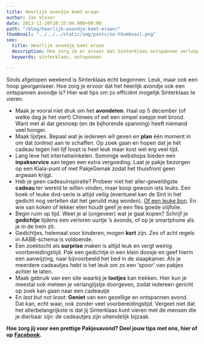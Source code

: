 ```yaml
---
title: Heerlijk avondje komt eraan
author: Jan Visser
date: 2013-11-20T20:35:04.000+00:00
path: "/blog/heerlijk-avondje-komt-eraan/"
thumbnail: "../../../static/img/posts/no-thumbnail.png"
seo:
  title: Heerlijk avondje komt eraan
  description: Hoe zorg ik er ervoor dat Sinterklaas ontspannen verloopt?
  keywords: sinterklaas, ontspannen

---
```

Sinds afgelopen weekend is Sinterklaas écht begonnen. Leuk, maar ook een hoop georganiseer. Hoe zorg je ervoor dat het heerlijk avondje ook een ontspannen avondje is? Hier wat tips om zo efficiënt mogelijk Sinterklaas te vieren.

* Maak je vooral niet druk om het **avondeten**. Haal op 5 december (of welke dag je het viert) Chinees of eet een simpel soepje met brood. Want met al dat gesnoep (en de bijhorende spanning) heeft niemand veel honger.
* Maak lijstjes. Bepaal wat je iedereen wil geven en **plan** één moment in om dat (online) aan te schaffen. Op zoek gaan en hopen dat je hét cadeau tegen het lijf loopt is heel leuk maar kost wel erg veel tijd.
* Lang leve het internetwinkelen. Sommige webshops bieden een **inpakservice** aan tegen een extra vergoeding. Laat je pakje bezorgen op een Kiala-punt of met PakjeGemak zodat het thuisfront geen argwaan krijgt.
* Heb je geen cadeauinspiratie? Probeer niet het aller-geweldigste **cadeau** ter wereld te willen vinden, maar koop gewoon iets leuks. Een boek of leuke dvd-serie is altijd veilig (eventueel kan de Sint in het gedicht nog vertellen dat het geruild mag worden). [Of een leuke bon](https://www.homeworks.nl/blog/op-zoek-naar-een-origineel-sint-cadeau/ "Sinterklaas cadeau"). En wie van koken of lekker eten houdt geef je een fles goede olijfolie.
* Begin ruim op tijd. Weet je al (ongeveer) wat je gaat kopen? Schrijf je **gedichtje** tijdens een verloren uurtje ’s avonds, of op je smartphone als je in de trein zit.
* Gedichtjes, helemaal voor kinderen, mogen **kort** zijn. Zes of acht regels in AABB-schema is voldoende.
* Een zoektocht als **surprise** maken is altijd leuk en vergt weinig voorbereidingstijd. Pak een gedichtje in een klein doosje en geef hierin een aanwijzing, naar bijvoorbeeld het bed in de slaapkamer. Als je meerdere cadeautjes hebt is het leuk om zo een ‘spoor’ van pakjes achter te laten.
* Maak gebruik van een site waarbij je **lootjes** kan trekken. Hier kun je meestal ook meteen je verlanglijstje doorgeven, zodat iedereen gericht op zoek kan gaan naar een cadeautje
* En _last but not least_: **Geniet** van een gezellige en ontspannen avond. Dat kan, echt waar, ook zonder veel voorbereidingstijd. Vergeet niet dat het allerbelangrijkste is dat jij Sinterklaas kunt vieren met de mensen die je dierbaar zijn: de cadeautjes zijn uiteindelijk bijzaak.

**Hoe zorg jij voor een prettige Pakjesavond? Deel jouw tips met ons, hier of op** [**Facebook**](https://www.facebook.com/homeworkshulp?ref=hl "Home Works op Facebook")**.**